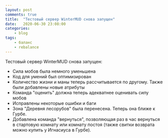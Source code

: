 ```yaml
---
layout: post
comments: true
title:	"Тестовый сервер WinterMUD снова запущен"
date:	2020-06-30 23:08:00
categories:
    - blog
tags:
    - баланс
    - rebalance
---
```


Тестовый сервер WinterMUD снова запущен:
* Сила мобов была немного уменьшена
* Код для умений был оптимизирован
* Количество жизни и маны теперь рассчитывается по другому. Также были добавлены новые атрибуты
* Команда "оценить" должна теперь адекватнее оценивать силу мобов
* Исправлены некоторые ошибки и баги
* Зона "Деревня лесорубов" была перенесена. Теперь она ближе к Гурбе.
* Добавлена команда "вернуться", позволяющая раз в час вернуться в стартовую комнату или комнату постоя (также свитки возврата можно купить у Игнасиуса в Гурбе).
